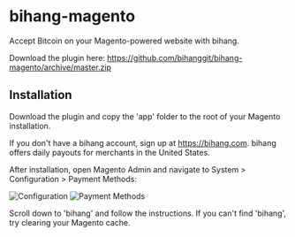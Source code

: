bihang-magento
================

Accept Bitcoin on your Magento-powered website with bihang. 

Download the plugin here: https://github.com/bihanggit/bihang-magento/archive/master.zip

Installation
-------

Download the plugin and copy the 'app' folder to the root of your Magento installation.

If you don't have a bihang account, sign up at https://bihang.com. bihang offers daily payouts for merchants in the United States.

After installation, open Magento Admin and navigate to System > Configuration > Payment Methods:

![Configuration](http://i.imgur.com/m0x0C5M.png)
![Payment Methods](http://i.imgur.com/Dr6FbFV.png)

Scroll down to 'bihang' and follow the instructions. If you can't find 'bihang', try clearing your Magento cache.
